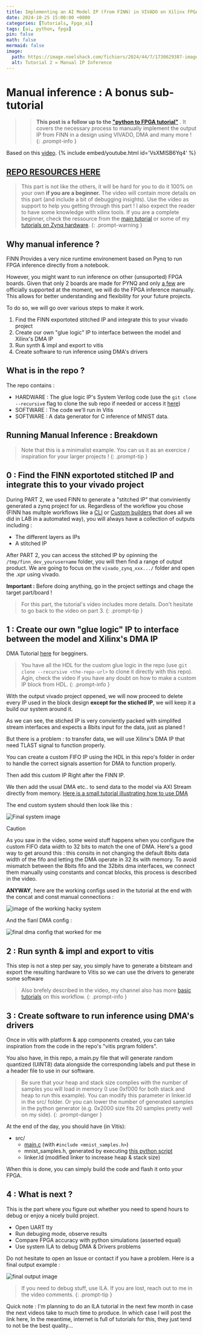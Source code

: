 ```yaml
---
title: Implementing an AI Model IP (from FINN) in VIVADO on Xilinx FPGA
date: 2024-10-25 15:00:00 +0800
categories: [Tutorials, Fpga_ai]
tags: [ai, python, fpga]
pin: false
math: false
mermaid: false
image:
  path: https://image.noelshack.com/fichiers/2024/44/7/1730629387-image-py2-fpga-2l.jpg
  alt: Tutorial 2 = Manual IP Inference
---
```


# Manual inference : A bonus sub-tutorial

>> **This post is a follow up to the ["python to FPGA tutorial"](https://0bab1.github.io/BRH/posts/PY2FPGA/)** . It covers the necessary process to manually implement the output IP from FINN in a design using VIVADO, DMA and many more !
{: .prompt-info }

Based on this [video](https://www.youtube.com/watch?v=VsXMlSB6Yq4).
{% include embed/youtube.html id='VsXMlSB6Yq4' %}

## [REPO RESOURCES HERE](https://github.com/0BAB1/BRH_Tutorials/tree/main/8%20Python%20to%20FPGA/3_manual_inference)

> This part is not like the others, it will be hard for you to do it 100% on your own **if you are a beginner.** The video will contain more details on this part (and include a bit of debugging insights). Use the video as support to help you getting through this part ! I also expect the reader to have some knowledge with xilinx tools. If you are a complete beginner, check the ressource from the [main tutorial](https://0bab1.github.io/BRH/posts/PY2FPGA/) or some of my [tutorials on Zynq hardware](https://www.youtube.com/watch?v=DQHTSelupDs&list=PLCn4eX6oSgMbgI4WERry0XnHiVysNqtGc).
{: .prompt-warning }

## Why manual inference ?

FINN Provides a very nice runtime environement based on Pynq to run FPGA inference directly from a notebook.

However, you might want to run inference on other (unsuported) FPGA boards. Given that only 2 boards are made for PYNQ and only [a few](https://www.pynq.io/boards.html) are officially supported at the moment, we will do the FPGA inference manually.
This allows for better understanding and flexibility for your future projects.

To do so, we will go over various steps to make it work.

1. Find the FINN exportoted stitched IP and integrate this to your vivado project
2. Create our own "glue logic" IP to interface between the model and Xilinx's DMA IP
3. Run synth & impl and export to vitis
4. Create software to run inference using DMA's drivers

## What is in the repo ?

The repo contains :

- HARDWARE : The glue logic IP's System Verilog code (use  the ```git clone --recursive``` flag to clone the sub repo if needed or access it [here](https://github.com/0BAB1/Axi-Stream-FIFO-for-FINN))
- SOFTWARE : The code we'll run in Vitis
- SOFTWARE : A data generator for C inference of MNIST data.

## Running Manual Inference : Breakdown

> Note that this is a minimalist example. You can us it as an exercice / inspiration for your larger projects !
{: .prompt-tip }

## 0 : Find the FINN exportoted stitched IP and integrate this to your vivado project

During PART 2, we used FINN to generate a "stitched IP" that conviniently generated a zynq project for us. Regardless of the workflow you chose (FINN has multple workflows like a [CLI](https://finn.readthedocs.io/en/latest/command_line.html) or [Custom builders](https://finn.readthedocs.io/en/latest/command_line.html) that does all we did in LAB in a automated way), you will always have a collection of outputs including :

- The different layers as IPs
- A stitched IP

After PART 2, you can access the stitched IP by opinning the ```/tmp/finn_dev_yourusername``` folder, you will then find a range of output product.
We are going to focus on the ```vivado_zynq_xxx.../``` folder and open the .xpr using vivado.

**Important :** Before doing anything, go in the project settings and chage the target part/board !

> For this part, the tutorial's video includes more details. Don't hesitate to go back to the video on part 3.
{: .prompt-tip }

## 1 : Create our own "glue logic" IP to interface between the model and Xilinx's DMA IP

DMA Tutorial [here](https://www.youtube.com/watch?v=aySO9jCKj9g) for begginers.

> You have all the HDL for the custom glue logic in the repo (use g```it clone --recursive <the-repo-url>``` to clone it directly with this repo). Agin, check the video if you have any doubt on how to make a custom IP block from HDL.
{: .prompt-info }

With the output vivado project oppened, we will now proceed to delete every IP used in the block design **except for the stiched IP**, we will keep it a build our system around it.

As we can see, the stiched IP is very conviently packed with simplifed stream interfaces and expects a 8bits input for the data, just as planed !

But there is a problem : to transfer data, we will use Xilinx's DMA IP that need TLAST signal to function properly.

You can create a custom FIFO IP using the HDL in this repo's folder in order to handle the correct signals assertion for DMA to function properly.

Then add this custom IP Right after the FINN IP.

We then add the usual DMA etc.. to send data to the model via AXI Stream directly from memory. [Here is a small tutorial illustrating how to use DMA](https://www.youtube.com/watch?v=aySO9jCKj9g)

The end custom system should then look like this :

![Final system image](https://raw.githubusercontent.com/0BAB1/BRH_Tutorials/refs/heads/main/8%20Python%20to%20FPGA/3_manual_inference/final_custom_system.png)

> [!CAUTION]
> As you saw in the video, some weird stuff happens when you configure the custom FIFO data width to 32 bits to match the one of DMA. Here's a good way to get around this : 
> this consits in not changing the default 8bits data width of the fifo and letting the DMA operate in 32 its with memory.
> To avoid mismatch between the 8bits fifo and the 32bits dma interfaces, we connect them manually using constants and concat blocks, this process is
> described in the video.

**ANYWAY**, here are the working configs used in the tutorial at the end with the concat and const manual connections :

![image of the working hacky system](https://raw.githubusercontent.com/0BAB1/BRH_Tutorials/refs/heads/main/8%20Python%20to%20FPGA/3_manual_inference/hack_bug.png)

And the fianl DMA config :

![final dma config that worked for me](https://raw.githubusercontent.com/0BAB1/BRH_Tutorials/refs/heads/main/8%20Python%20to%20FPGA/3_manual_inference/working_dma_config.png)

## 2 : Run synth & impl and export to vitis

This step is not a step per say, you simply have to generate a bitsteam and export the resulting hardware to Vitis so we can use the drivers to generate some software

> Also brefely described in the video, my channel also has more [basic tutorials](https://www.youtube.com/watch?v=zJJTxOT37K4) on this workflow.
{: .prompt-info }

## 3 : Create software to run inference using DMA's drivers

Once in vitis with platform & app components created, you can take inspiration from the code in the repo's "vitis prgram folders".

You also have, in this repo, a main.py file that will generate random quantized (UINT8) data alongside the corresponding labels and put these in a header file to use in our software.

> Be sure that your heap and stack size complies with the number of samples you will load in memory (I use 0xf000 for both stack and heap to run this example). You can modify this parameter in linker.ld in the src/ folder. Or you can lower the number of generated samples in the python generator (e.g. 0x2000 size fits 20 samples pretty well on my side).
{: .prompt-danger }

At the end of the day, you should have (in Vitis):

- src/
  - [main.c](https://github.com/0BAB1/BRH_Tutorials/blob/main/8%20Python%20to%20FPGA/3_manual_inference/vitis_software/main.c) (with ```#include <mnist_samples.h>```)
  - mnist_samples.h, generated by executing [this python script](https://github.com/0BAB1/BRH_Tutorials/blob/main/8%20Python%20to%20FPGA/3_manual_inference/vitis_software/generate_test_data.py)
  - linker.ld (modified linker to increase heap & stack size)

When this is done, you can simply build the code and flash it onto your FPGA.

## 4 : What is next ?

This is the part where you figure out whether you need to spend hours to debug or enjoy a nicely build project.

- Open UART tty
- Run debuging mode, observe results
- Compare FPGA accuracy with python simulations (asserted equal)
- Use system ILA to debug DMA & Drivers problems

Do not hesitate to open an Issue or contact if you have a problem. Here is a final output example :

![final output image](https://raw.githubusercontent.com/0BAB1/BRH_Tutorials/refs/heads/main/8%20Python%20to%20FPGA/3_manual_inference/final_output.png)

> If you need to debug stuff, use ILA. If you are lost, reach out to me in the video comments.
{: .prompt-tip }

Quick note : I'm planning to do an ILA tutorial in the next few month in case the next videos take to much time to produce. In which case I will post the link here, In the meantime, internet is full of tutorials for this, they just tend to not be the best quality...
